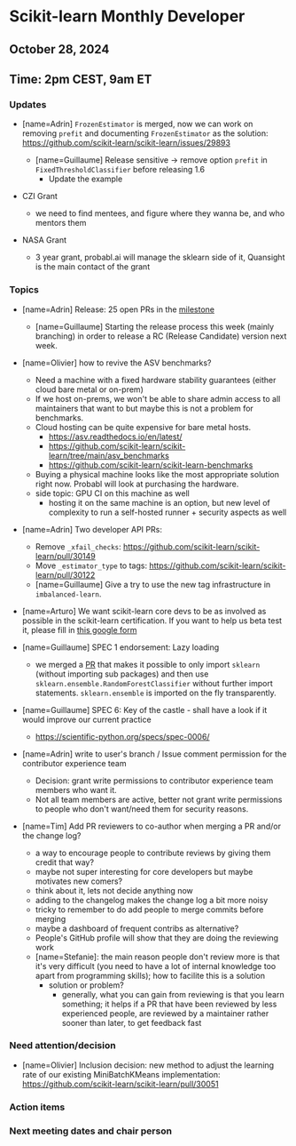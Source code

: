 # Scikit-learn Monthly Developer

## October 28, 2024
## Time: 2pm CEST, 9am ET

### Updates
- [name=Adrin] `FrozenEstimator` is merged, now we can work on removing `prefit` and documenting `FrozenEstimator` as the solution: https://github.com/scikit-learn/scikit-learn/issues/29893
    - [name=Guillaume] Release sensitive -> remove option `prefit` in `FixedThresholdClassifier` before releasing 1.6
        - Update the example

- CZI Grant
    - we need to find mentees, and figure where they wanna be, and who mentors them
- NASA Grant
    - 3 year grant, probabl.ai will manage the sklearn side of it, Quansight is the main contact of the grant

### Topics
- [name=Adrin] Release: 25 open PRs in the [milestone](https://github.com/scikit-learn/scikit-learn/pulls?q=is%3Aopen+is%3Apr+milestone%3A1.6)
    - [name=Guillaume] Starting the release process this week (mainly branching) in order to release a RC (Release Candidate) version next week.

- [name=Olivier] how to revive the ASV benchmarks?
    - Need a machine with a fixed hardware stability guarantees (either cloud bare metal or on-prem)
    - If we host on-prems, we won't be able to share admin access to all maintainers that want to but maybe this is not a problem for benchmarks.
    - Cloud hosting can be quite expensive for bare metal hosts.
        - https://asv.readthedocs.io/en/latest/
        - https://github.com/scikit-learn/scikit-learn/tree/main/asv_benchmarks
        - https://github.com/scikit-learn/scikit-learn-benchmarks
    - Buying a physical machine looks like the most appropriate solution right now. Probabl will look at purchasing the hardware.
    - side topic: GPU CI on this machine as well
        - hosting it on the same machine is an option, but new level of complexity to run a self-hosted runner + security aspects as well


- [name=Adrin] Two developer API PRs:
    - Remove `_xfail_checks`: https://github.com/scikit-learn/scikit-learn/pull/30149
    - Move `_estimator_type` to tags: https://github.com/scikit-learn/scikit-learn/pull/30122
    - [name=Guillaume] Give a try to use the new tag infrastructure in `imbalanced-learn`.

- [name=Arturo] We want scikit-learn core devs to be as involved as possible in the scikit-learn certification. If you want to help us beta test it, please fill in [this google form](https://forms.gle/vdF7x3TyDfFqNbZ26)

- [name=Guillaume] SPEC 1 endorsement: Lazy loading
    - we merged a [PR](https://github.com/scikit-learn/scikit-learn/pull/29793) that makes it possible to only import `sklearn` (without importing sub packages) and then use `sklearn.ensemble.RandomForestClassifier` without further import statements. `sklearn.ensemble` is imported on the fly transparently.

- [name=Guillaume] SPEC 6: Key of the castle - shall have a look if it would improve our current practice
    - https://scientific-python.org/specs/spec-0006/

- [name=Adrin] write to user's branch / Issue comment permission for the contributor experience team
    - Decision: grant write permissions to contributor experience team members who want it.
    - Not all team members are active, better not grant write permissions to people who don't want/need them for security reasons.
- [name=Tim] Add PR reviewers to co-author when merging a PR and/or the change log?
    - a way to encourage people to contribute reviews by giving them credit that way?
    - maybe not super interesting for core developers but maybe motivates new comers?
    - think about it, lets not decide anything now
    - adding to the changelog makes the change log a bit more noisy
    - tricky to remember to do add people to merge commits before merging
    - maybe a dashboard of frequent contribs as alternative?
    - People's GitHub profile will show that they are doing the reviewing work
    - [name=Stefanie]: the main reason people don't review more is that it's very difficult (you need to have a lot of internal knowledge too apart from programming skills); how to facilite this is a solution
        - solution or problem?
            - generally, what you can gain from reviewing is that you learn something; it helps if a PR that have been reviewed by less experienced people, are reviewed by a maintainer rather sooner than later, to get feedback fast

### Need attention/decision

- [name=Olivier] Inclusion decision: new method to adjust the learning rate of our existing MiniBatchKMeans implementation:
  https://github.com/scikit-learn/scikit-learn/pull/30051

### Action items

### Next meeting dates and chair person
